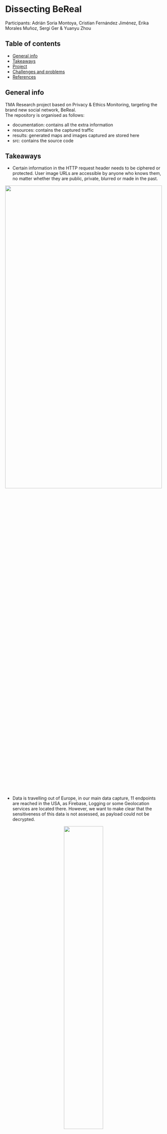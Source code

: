 # Dissecting BeReal
Participants: Adrián Soria Montoya, Cristian Fernández Jiménez, Erika Morales Muñoz, Sergi Ger & Yuanyu Zhou<br>

## Table of contents
* [General info](#general-info)
* [Takeaways](#takeaways)
* [Project](#project)
* [Challenges and problems](#challenges-and-problems)
* [References](#references)
## General info
TMA Research project based on Privacy & Ethics Monitoring, targeting the brand new social network, BeReal.<br>
The repository is organised as follows:
* documentation: contains all the extra information
* resources: contains the captured traffic
* results: generated maps and images captured are stored here
* src: contains the source code

## Takeaways
*  Certain information in the HTTP request header needs to be ciphered or protected. User image URLs are accessible by anyone who knows them, no matter whether they are public, private, blurred or made in the past.
<p align="center">
<img src="./documentation/images/captured_request.png" width=100% height=50%>
</p>

*  Data is travelling out of Europe, in our main data capture, 11 endpoints are reached in the USA, as Firebase, Logging or some Geolocation services are located there. However, we want to make clear that the sensitiveness of this data is not assessed, as payload could not be decrypted.
<p align="center">
<img src="./results/captured_connections_spain.png" width=50% height=50%>
</p>

## Project

### Pre-requisites
Project has been developed making use of:
* Python version: 3.10.5
* [Burp Community Edition](https://portswigger.net/burp/communitydownload)
* [BeReal (Android version)](https://play.google.com/store/apps/details?id=com.bereal.ft&gl=US)
* [ProtonVPN](https://protonvpn.com/)
* [Android Studio](https://developer.android.com/studio/)
* [ApkTool](https://ibotpeaches.github.io/Apktool/)
* (Optional) [Frida](https://frida.re/docs/home/)
* (Optional) [Frida Server](https://github.com/frida/frida/releases/)

### Traffic capture
For capturing network traffic packets from BeReal we will use Burp Suite.
Proxy configuration must be done as follows:
<p align="center">
<img src="./documentation/images/burp_config.png" width=50% height=25%>
</p>

Once the proxy listening, we will update the configuration in the Android Device.
<p align="center">
<img src="./documentation/screenshots/proxy_android.png" width=30% height=30%>
</p>

In order to decrypt captured traffic, we may install Burp's certificate as a system cert. <br>
Firstly, export the certificate in the Burp Proxy settings (which will give us a .der certificate). Then, [this guide](https://medium.com/hackers-secrets/adding-a-certificate-to-android-system-trust-store-ae8ca3519a85) can be followed, or just execute the following commands (android device must be rooted and connected to the PC).
```
$ mv <exported_cert_file> $(openssl x509 -inform PEM -subject_hash_old -in <exported_cert_file>| head -1).0 
$ adb root && adb remount 
$ adb push $(openssl x509 -inform PEM -subject_hash_old -in <exported_cert_file>| head -1).0 /system/etc/security/cacerts/ 
$ adb shell chmod 644 /system/etc/security/cacerts/$(openssl x509 -inform PEM -subject_hash_old -in <exported_cert_file>| head -1).0 
$ adb reboot
```
Now, the certificate is available in **Settings --> Security --> Trusted Credentials**.
<p align="center">
<img src="./documentation/screenshots/burp_cert.png" width=30% height=30%>
</p>

Remember to change the name of the exported cert. Normally, this would be enough to see encrypted traffic, but some applications may require to be modified. For this, we use Android Studio. <br>
We decompile the APK with APKTOOL:
```
$ apktool d <path_to_apk>
```
Then, the network config file must be modified as follows:
<p align="center">
<img src="./documentation/images/network_config.png" width=70% height=70%>
</p>

And we connect this configuration file by adding: **android:networkSecurityConfig="@xml/network_security_config"**.

Finally, we may recompile the app and install it by running:
```
$ apktool b BeReal-patched.apk && adb install BeReal-patched.apk
```
At this moment, everything should work properly, but we encountered another problem. <br>
The App has SSL Pinning (which did not have a few months ago), and we need to bypass it. <br>
We encourage you to try [this tutorial](https://redfoxsec.com/blog/ssl-pinning-bypass-android-frida/), but it does not work since it has some kind of blockage, that goes further than our knowledge.

Nevertheless, if you the application is launched without the proxy, a later proxy activation will do the trick.<br> We deduced that the problem is due to authentication petitions.

### Running the project
To run this project, you may follow these commands:
```
$ pip install -r requirements.txt 
$ cd src 
$ python3 main.py 
```

### Execution results
* A page will open in the browser with a map of the world showing the location of all endpoints that received data from the user.
* All images that have been shared clearly through the traffic (no encryption), are deployed on a HTML table.
In some cases, it is possible that the browser will not open. The created files can be located in the resources folder.

## Challenges and problems
* Payload decryption required to root the Android phone, which was not possible in all our devices.
* Furthermore, the use of an unrecognized proxy certificate was noticed by BeReal in different stages, making connection requests unavailable in most cases.
* Burp Suite Proxy only allows to recover HTTP traffic. Besides, it has no feature to save the capture data as it comes, not being possible to feed the Python script in real-time.
* Several mobile Proxy applications have been used with poor results, as PCAPdroid, VirtualXposed, tPacketCapture or VNet. The latter helped us find the critical image URL, that was accessible by anyone.
* Different packet analyzers have been used with poor results, as NetworkMiner, CharlesProxy or Wireshark.

## References
### BeReal official sites
* https://bere.al/en/privacy
* https://bere.al/en/terms

### News about BeReal
* https://www.lavanguardia.com/tecnologia/redes-sociales/20221008/8558648/bereal-seguro-son-todos-datos-recopila-red-social-moda-pmv.html
* https://www.businessinsider.com/guides/tech/is-bereal-safe

### Reverse-engineering BeReal
* https://shomil.me/bereal/
* https://github.com/userbradley
* https://blog.oscars.dev/posts/hacking_bereal_with_man_in_the_middle/
* https://packettotal.com/app/analytics?id=97069f5922d627964430baa636765be8&name=conn

### Mobile phone traffic capture
* https://stackoverflow.com/questions/9555403/capturing-mobile-phone-traffic-on-wireshark
* https://stackoverflow.com/questions/19664129/is-it-possible-to-edit-androidmanifest-xml-after-packaging-the-apk
* https://www.taosoftware.co.jp/en/android/packetcapture/
* https://www.netresec.com/?page=Blog&month=2014-02&post=HowTo-install-NetworkMiner-in-Ubuntu-Fedora-and-Arch-Linux
* https://community.tealiumiq.com/t5/Tealium-for-Android/Setting-up-Charles-to-Proxy-your-Android-Device/ta-p/5121

### Similar works
* https://www.researchgate.net/profile/Nedaa-Barghuthi/publication/274467400_Social_Networks_IM_Forensics_Encryption_Analysis/links/5b1f5894458515270fc48a58/Social-Networks-IM-Forensics-Encryption-Analysis.pdf
* https://www.researchgate.net/publication/328911499_Network_Forensics_Analysis_of_iOS_Social_Networking_and_Messaging_Apps
* https://discovery.upc.edu/discovery/fulldisplay?docid=cdi_arxiv_primary_1903_03196&context=PC&vid=34CSUC_UPC:VU1&lang=ca&search_scope=MyInst_and_CI&adaptor=Primo%20Central&tab=Everything&query=any,contains,GDPR%20analysis%20of%20social%20networks&offset=0
* https://www.mdpi.com/2078-2489/13/1/26/htm
* https://journals.plos.org/plosone/article/file?id=10.1371/journal.pone.0209075&type=printable
